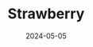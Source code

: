 ---
date: 2024-05-05
featured_image: Strawberry-20240524-4.jpg
title: Strawberry
description: 
tags: ["strawberry"]
---
